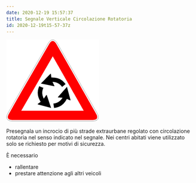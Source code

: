 ```yaml
---
date: 2020-12-19 15:57:37
title: Segnale Verticale Circolazione Rotatoria
id: 2020-12-19t15-57-37z
---
```


![triangolo con cerchio di freccie](./images/rotatoria.png)

Presegnala un incrocio di più strade extraurbane regolato con circolazione
rotatoria nel senso indicato nel segnale. Nei centri abitati viene utilizzato
solo se richiesto per motivi di sicurezza.

È necessario

- rallentare
- prestare attenzione agli altri veicoli
